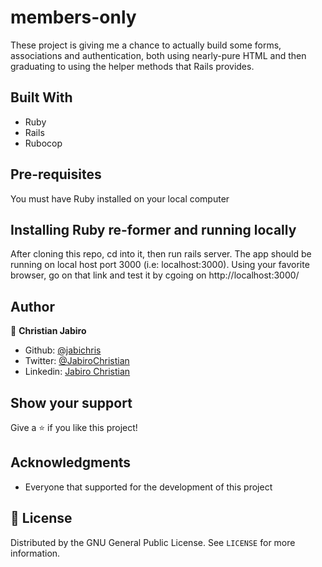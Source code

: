 # members-only

These project is giving me a chance to actually build some forms, associations and authentication, both using nearly-pure HTML and then graduating to using the helper methods that Rails provides.

## Built With

- Ruby
- Rails
- Rubocop

## Pre-requisites

You must have Ruby installed on your local computer

## Installing Ruby re-former and running locally

After cloning this repo, cd into it, then run rails server. The app should be running on local host port 3000 (i.e: localhost:3000). Using your favorite browser, go on that link and test it by cgoing on http://localhost:3000/

## Author

👤 **Christian Jabiro**

- Github: [@jabichris](https://github.com/jabichris)
- Twitter: [@JabiroChristian](https://twitter.com/JabiroChristian)
- Linkedin: [Jabiro Christian](https://www.linkedin.com/in/jabiro-christian-b01054115/)

## Show your support

Give a ⭐️ if you like this project!

## Acknowledgments

- Everyone that supported for the development of this project

## 📝 License

Distributed by the GNU General Public License. See `LICENSE` for more information.

